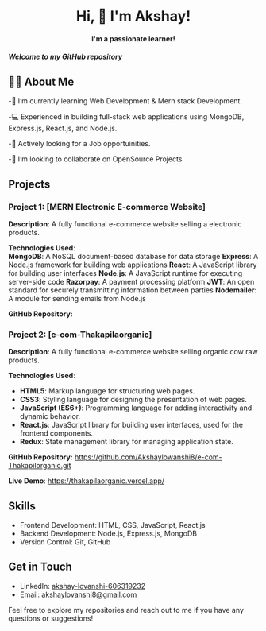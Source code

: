 <h1 align="center"> Hi, 👋 I'm Akshay!  </h1>
<h4 align="center">  I'm a passionate learner! </h4>
<h5>
Welcome to my GitHub repository</h5>
<h2>
 🙋‍♂️ About Me</h2>
-🌱 I’m currently learning Web Development & Mern stack Development.

-💻 Experienced in building full-stack web applications using MongoDB, Express.js, React.js, and Node.js.

-💼 Actively looking for a Job opportuinities.

-👯 I’m looking to collaborate on OpenSource Projects

## Projects

### Project 1: [MERN Electronic E-commerce Website]

**Description**:   A fully functional e-commerce website selling a electronic products.
              
**Technologies Used**:  
**MongoDB**: A NoSQL document-based database for data storage
**Express**: A Node.js framework for building web applications
**React**: A JavaScript library for building user interfaces
**Node.js**: A JavaScript runtime for executing server-side code
**Razorpay**: A payment processing platform
**JWT**: An open standard for securely transmitting information between parties
**Nodemailer**: A module for sending emails from Node.js
  
 **GitHub Repository:** 

### Project 2: [e-com-Thakapilaorganic]

**Description**:   A fully functional e-commerce website selling organic cow raw products.
              
**Technologies Used**:  
 - **HTML5**: Markup language for structuring web pages.
- **CSS3**: Styling language for designing the presentation of web pages.
- **JavaScript (ES6+)**: Programming language for adding interactivity and dynamic behavior.
- **React.js**: JavaScript library for building user interfaces, used for the frontend components.
- **Redux**: State management library for managing application state.
  
 **GitHub Repository:** https://github.com/Akshaylowanshi8/e-com-Thakapilorganic.git
  
 **Live Demo**: https://thakapilaorganic.vercel.app/
 

  
## Skills

- Frontend Development: HTML, CSS, JavaScript, React.js
- Backend Development: Node.js, Express.js, MongoDB
- Version Control: Git, GitHub

## Get in Touch

- LinkedIn: [akshay-lovanshi-606319232](https://www.linkedin.com/in/akshay-lovanshi-606319232)
- Email: akshaylovanshi8@gmail.com

Feel free to explore my repositories and reach out to me if you have any questions or suggestions!
